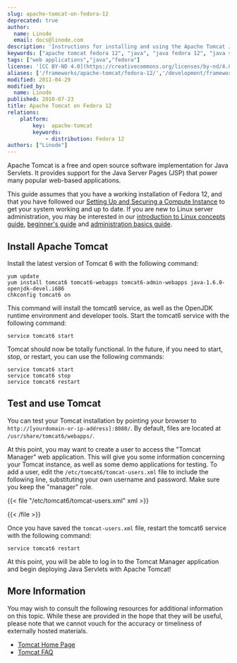 ```yaml
---
slug: apache-tomcat-on-fedora-12
deprecated: true
author:
  name: Linode
  email: docs@linode.com
description: 'Instructions for installing and using the Apache Tomcat Java Servlet engine on Fedora 12.'
keywords: ["apache tomcat fedora 12", "java", "java fedora 12", "java servlets fedora 12", "java fedora"]
tags: ["web applications","java","fedora"]
license: '[CC BY-ND 4.0](https://creativecommons.org/licenses/by-nd/4.0)'
aliases: ['/frameworks/apache-tomcat/fedora-12/','/development/frameworks/apache-tomcat-on-fedora-12/','/websites/frameworks/apache-tomcat-on-fedora-12/','/development/frameworks/apache-tomcat/apache-tomcat-on-fedora-12/']
modified: 2011-04-29
modified_by:
  name: Linode
published: 2010-07-23
title: Apache Tomcat on Fedora 12
relations:
    platform:
        key:  apache-tomcat
        keywords:
            - distribution: Fedora 12
authors: ["Linode"]
---
```


Apache Tomcat is a free and open source software implementation for Java Servlets. It provides support for the Java Server Pages (JSP) that power many popular web-based applications.

This guide assumes that you have a working installation of Fedora 12, and that you have followed our [Setting Up and Securing a Compute Instance](/docs/products/compute/compute-instances/guides/set-up-and-secure/) to get your system working and up to date. If you are new to Linux server administration, you may be interested in our [introduction to Linux concepts guide](/docs/guides/introduction-to-linux-concepts/), [beginner's guide](/docs/products/compute/compute-instances/faqs/) and [administration basics guide](/docs/guides/linux-system-administration-basics/).

## Install Apache Tomcat

Install the latest version of Tomcat 6 with the following command:

    yum update
    yum install tomcat6 tomcat6-webapps tomcat6-admin-webapps java-1.6.0-openjdk-devel.i686
    chkconfig tomcat6 on

This command will install the tomcat6 service, as well as the OpenJDK runtime environment and developer tools. Start the tomcat6 service with the following command:

    service tomcat6 start

Tomcat should now be totally functional. In the future, if you need to start, stop, or restart, you can use the following commands:

    service tomcat6 start
    service tomcat6 stop
    service tomcat6 restart

## Test and use Tomcat

You can test your Tomcat installation by pointing your browser to `http://[yourdomain-or-ip-address]:8080/`. By default, files are located at `/usr/share/tomcat6/webapps/`.

At this point, you may want to create a user to access the "Tomcat Manager" web application. This will give you some information concerning your Tomcat instance, as well as some demo applications for testing. To add a user, edit the `/etc/tomcat6/tomcat-users.xml` file to include the following line, substituting your own username and password. Make sure you keep the "manager" role.

{{< file "/etc/tomcat6/tomcat-users.xml" xml >}}
<user name="username" password="examplemorris" roles="manager" />

{{< /file >}}


Once you have saved the `tomcat-users.xml` file, restart the tomcat6 service with the following command:

    service tomcat6 restart

At this point, you will be able to log in to the Tomcat Manager application and begin deploying Java Servlets with Apache Tomcat!

## More Information

You may wish to consult the following resources for additional information on this topic. While these are provided in the hope that they will be useful, please note that we cannot vouch for the accuracy or timeliness of externally hosted materials.

- [Tomcat Home Page](http://tomcat.apache.org/)
- [Tomcat FAQ](http://wiki.apache.org/tomcat/FAQ)




